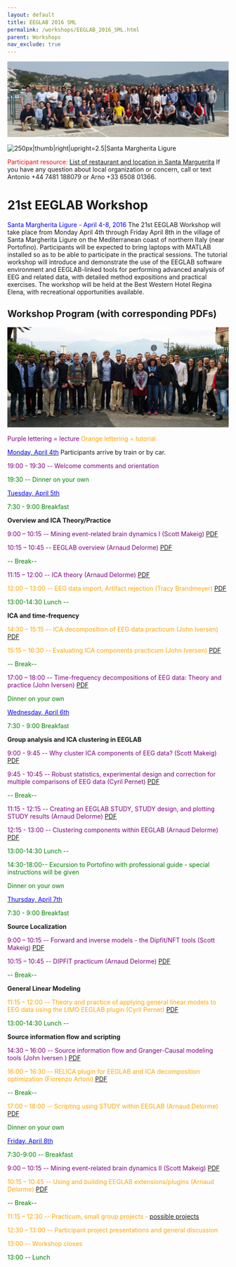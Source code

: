 ```yaml
---
layout: default
title: EEGLAB 2016 SML
permalink: /workshops/EEGLAB_2016_SML.html
parent: Workshops
nav_exclude: true
---
```


![700px\|thumb\|center](/assets/images/Group.jpg)

![250px\|thumb\|right\|upright=2.5\|Santa Margherita
Ligure](/assets/images/Ligure.jpg)

<span style="color: red">Participant resource: </span>[List of restaurant and
location in Santa
Marguerita](http://sccn.ucsd.edu/eeglab/workshop16Italy/SantaMargheritaTipsEEGLAB2016.pdf)
If you have any question about local organization or concern, call or
text Antonio +44 7481 188079 or Arno +33 6508 01366.

21st EEGLAB Workshop
====================

<span style="color: blue">Santa Margherita Ligure - April 4-8, 2016</span>
The 21st EEGLAB Workshop will take place from Monday April 4th through
Friday April 8th in the village of Santa Margherita Ligure on the
Mediterranean coast of northern Italy (near Portofino). Participants
will be expected to bring laptops with MATLAB installed so as to be able
to participate in the practical sessions. The tutorial workshop will
introduce and demonstrate the use of the EEGLAB software environment and
EEGLAB-linked tools for performing advanced analysis of EEG and related
data, with detailed method expositions and practical exercises. The
workshop will be held at the Best Western Hotel Regina Elena, with
recreational opportunities available.


Workshop Program (with corresponding PDFs)
------------------------------------------

![250px\|thumb\|right\|upright=2.5\|participant subgroup before taking the bus](/assets/images/Sml_workshop.jpg)

<span style="color: purple">Purple lettering = lecture</span>
<span style="color: orange">Orange lettering = tutorial</span>

<u><span style="color: blue">Monday, April 4th</span></u> Participants arrive by
train or by car.


<span style="color: purple">19:00 - 19:30 -- Welcome comments and
orientation</span>

<span style="color: green">19:30 -- Dinner on your own</span>

<u><span style="color: blue">Tuesday, April 5th</span></u>


<span style="color: green">7:30 - 9:00 Breakfast</span>

<!-- -->


**Overview and ICA Theory/Practice**


<span style="color: purple">9:00 – 10:15 -- Mining event-related brain dynamics I (Scott Makeig)</span> [PDF](https://sccn.ucsd.edu/githubwiki/files/makeig_eeglab_mining_i.pdf)

<span style="color: purple">10:15 – 10:45 -- EEGLAB overview (Arnaud Delorme)</span> [PDF](https://sccn.ucsd.edu/githubwiki/files/eeglab2016_ad_eeglab_overview.pdf)

<span style="color: green">-- Break--</span>

<span style="color: purple">11:15 – 12:00 -- ICA theory (Arnaud Delorme)</span> [PDF](https://sccn.ucsd.edu/githubwiki/files/eeglab2016_ad_lecture_ica.pdf)

<span style="color: orange">12:00 – 13:00 -- EEG data import, Artifact rejection (Tracy Brandmeyer)</span> [PDF](https://sccn.ucsd.edu/githubwiki/files/eeglab2016_tb_artifact_and_ica.pdf)
<!-- -->


<span style="color: green">13:00-14:30 Lunch --</span>

<!-- -->


**ICA and time-frequency**


<span style="color: orange">14:30 – 15:15 -- ICA decomposition of EEG data practicum (John Iversen)</span> [PDF](https://sccn.ucsd.edu/githubwiki/files/eeglab2016_italia_jri_ica_decompositionevaluation_lores2.pdf)

<span style="color: orange">15:15 – 16:30 -- Evaluating ICA components practicum (John Iversen)</span> [PDF](https://sccn.ucsd.edu/githubwiki/files/eeglab2016_italia_jri_evaluateics_practicum.pdf)

<span style="color: green">-- Break--</span>

<span style="color: purple">17:00 – 18:00 -- Time-frequency decompositions of EEG data: Theory and practice (John Iversen)</span> [PDF](https://sccn.ucsd.edu/githubwiki/files/eeglab2016_italia_jri_timefrequencytheorypractice_lores.pdf)

<span style="color: green">Dinner on your own</span>

<u><span style="color: blue">Wednesday, April 6th</span></u>


<span style="color: green">7:30 - 9:00 Breakfast</span>

**Group analysis and ICA clustering in EEGLAB**


<span style="color: purple">9:00 - 9:45 -- Why cluster ICA components of EEG data? (Scott Makeig)</span> [PDF](https://sccn.ucsd.edu/githubwiki/files/makeig_eeglab_clustering.pdf)

<span style="color: purple">9:45 - 10:45 -- Robust statistics, experimental design and correction for multiple comparisons of EEG data (Cyril Pernet)</span> [PDF](https://sccn.ucsd.edu/githubwiki/files/robuststats_ci_mcc_for_eeg.pdf)

<span style="color: green">-- Break--</span>

<span style="color: purple">11:15 - 12:15 -- Creating an EEGLAB STUDY, STUDY design, and plotting STUDY results (Arnaud Delorme)</span> [PDF](https://sccn.ucsd.edu/githubwiki/files/eeglab2016_ad_study_design2.pdf)

<span style="color: purple">12:15 - 13:00 -- Clustering components within EEGLAB (Arnaud Delorme)</span> [PDF](https://sccn.ucsd.edu/githubwiki/files/eeglab2016_ad_study_clustering.pdf)

<span style="color: green">13:00-14:30 Lunch --</span>

<span style="color: green">14:30-18:00-- Excursion to Portofino with professional guide - special instructions will be given</span>

<!-- -->


<span style="color: green">Dinner on your own</span>

<u><span style="color: blue">Thursday, April 7th</span></u>


<span style="color: green">7:30 - 9:00 Breakfast</span>

<!-- -->


**Source Localization**


<span style="color: purple">9:00 – 10:15 -- Forward and inverse models - the Dipfit/NFT tools (Scott Makeig)</span> [PDF](https://sccn.ucsd.edu/githubwiki/files/eeglab2013_sm_sourcelocalization.pdf)

<span style="color: purple">10:15 – 10:45 -- DIPFIT practicum (Arnaud Delorme)</span> [PDF](https://sccn.ucsd.edu/githubwiki/files/eeglab2016_ad_dipfit.pdf)


<span style="color: green">-- Break--</span>

**General Linear Modeling**


<span style="color: orange">11:15 – 12:00 -- Theory and practice of applying general linear models to EEG data using the LIMO EEGLAB plugin (Cyril Pernet)</span> [PDF](https://sccn.ucsd.edu/githubwiki/files/eeglab_limo_2016.pdf)

<span style="color: green">13:00-14:30 Lunch --</span>

<!-- -->


**Source information flow and scripting**


<span style="color: purple">14:30 – 16:00 -- Source information flow and Granger-Causal modeling tools (John Iversen )</span> [PDF](https://sccn.ucsd.edu/githubwiki/files/eeglab2016_italia_jri_connectivity.pdf)

<span style="color: orange">16:00 – 16:30 -- RELICA plugin for EEGLAB and ICA decomposition optimization (Fiorenzo Artoni)</span> [PDF](https://sccn.ucsd.edu/githubwiki/files/eeglab2016_fa_relica.pdf)

<span style="color: green">-- Break--</span>

<span style="color: orange">17:00 – 18:00 -- Scripting using STUDY within EEGLAB (Arnaud Delorme)</span> [PDF](https://sccn.ucsd.edu/githubwiki/files/eeglab2016_ad_eeglab_script.pdf)
<!-- -->


<span style="color: green">Dinner on your own</span>

<u><span style="color: blue">Friday, April 8th</span></u>


<span style="color: green">7:30-9:00 -- Breakfast</span>

<!-- -->



<span style="color: purple">9:00 – 10:15 -- Mining event-related brain dynamics II (Scott Makeig)</span> [PDF](https://sccn.ucsd.edu/githubwiki/files/eeglab2016_sm_miningii.pdf)

<span style="color: orange">10:15 – 10:45 -- Using and building EEGLAB extensions/plugins (Arnaud Delorme)</span> [PDF](https://sccn.ucsd.edu/githubwiki/files/eeglab2016_ad_eeglab_plugins.pdf)


<span style="color: green">-- Break--</span>


<span style="color: orange">11:15 – 12:30 -- Practicum, small group projects - [possible projects](https://sccn.ucsd.edu/githubwiki/files/eeglab2016_projects.pdf)</span>

<span style="color: orange">12:30 – 13:00 -- Participant project presentations and general discussion</span>

<span style="color: orange">13:00 -- Workshop closes</span>



<span style="color: green">13:00 -- Lunch</span>

